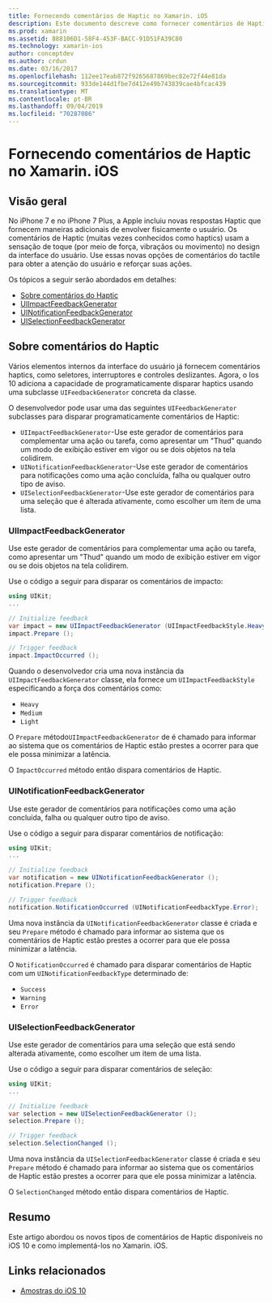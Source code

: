 ```yaml
---
title: Fornecendo comentários de Haptic no Xamarin. iOS
description: Este documento descreve como fornecer comentários de Haptic em um aplicativo Xamarin. iOS. Ele discute UIImpactFeedbackGenerator, UINotificationFeedbackGenerator e UISelectionFeedbackGenerator.
ms.prod: xamarin
ms.assetid: 888106D1-58F4-453F-BACC-91D51FA39C80
ms.technology: xamarin-ios
author: conceptdev
ms.author: crdun
ms.date: 03/16/2017
ms.openlocfilehash: 112ee17eab872f9265687869bec82e72f44e81da
ms.sourcegitcommit: 933de144d1fbe7d412e49b743839cae4bfcac439
ms.translationtype: MT
ms.contentlocale: pt-BR
ms.lasthandoff: 09/04/2019
ms.locfileid: "70287086"
---
```

# <a name="providing-haptic-feedback-in-xamarinios"></a>Fornecendo comentários de Haptic no Xamarin. iOS

<a name="Overview" />

## <a name="overview"></a>Visão geral

No iPhone 7 e no iPhone 7 Plus, a Apple incluiu novas respostas Haptic que fornecem maneiras adicionais de envolver fisicamente o usuário. Os comentários de Haptic (muitas vezes conhecidos como haptics) usam a sensação de toque (por meio de força, vibraçãos ou movimento) no design da interface do usuário. Use essas novas opções de comentários do tactile para obter a atenção do usuário e reforçar suas ações.

Os tópicos a seguir serão abordados em detalhes:

- [Sobre comentários do Haptic](#About-Haptic-Feedback)
- [UIImpactFeedbackGenerator](#UIImpactFeedbackGenerator)
- [UINotificationFeedbackGenerator](#UINotificationFeedbackGenerator)
- [UISelectionFeedbackGenerator](#UISelectionFeedbackGenerator)

<a name="About-Haptic-Feedback" />

## <a name="about-haptic-feedback"></a>Sobre comentários do Haptic

Vários elementos internos da interface do usuário já fornecem comentários haptics, como seletores, interruptores e controles deslizantes. Agora, o Ios 10 adiciona a capacidade de programaticamente disparar haptics usando uma subclasse `UIFeedbackGenerator` concreta da classe.

O desenvolvedor pode usar uma das seguintes `UIFeedbackGenerator` subclasses para disparar programaticamente comentários de Haptic:

- `UIImpactFeedbackGenerator`-Use este gerador de comentários para complementar uma ação ou tarefa, como apresentar um "Thud" quando um modo de exibição estiver em vigor ou se dois objetos na tela colidirem.
- `UINotificationFeedbackGenerator`-Use este gerador de comentários para notificações como uma ação concluída, falha ou qualquer outro tipo de aviso.
- `UISelectionFeedbackGenerator`-Use este gerador de comentários para uma seleção que é alterada ativamente, como escolher um item de uma lista.

<a name="UIImpactFeedbackGenerator" />

### <a name="uiimpactfeedbackgenerator"></a>UIImpactFeedbackGenerator

Use este gerador de comentários para complementar uma ação ou tarefa, como apresentar um "Thud" quando um modo de exibição estiver em vigor ou se dois objetos na tela colidirem.

Use o código a seguir para disparar os comentários de impacto:

```csharp
using UIKit;
...

// Initialize feedback
var impact = new UIImpactFeedbackGenerator (UIImpactFeedbackStyle.Heavy);
impact.Prepare ();

// Trigger feedback
impact.ImpactOccurred ();
```

Quando o desenvolvedor cria uma nova instância da `UIImpactFeedbackGenerator` classe, ela fornece um `UIImpactFeedbackStyle` especificando a força dos comentários como:

- `Heavy`
- `Medium`
- `Light`

O `Prepare` método`UIImpactFeedbackGenerator` de é chamado para informar ao sistema que os comentários de Haptic estão prestes a ocorrer para que ele possa minimizar a latência.

O `ImpactOccurred` método então dispara comentários de Haptic.

<a name="UINotificationFeedbackGenerator" />

### <a name="uinotificationfeedbackgenerator"></a>UINotificationFeedbackGenerator

Use este gerador de comentários para notificações como uma ação concluída, falha ou qualquer outro tipo de aviso.

Use o código a seguir para disparar comentários de notificação:

```csharp
using UIKit;
...

// Initialize feedback
var notification = new UINotificationFeedbackGenerator ();
notification.Prepare ();

// Trigger feedback
notification.NotificationOccurred (UINotificationFeedbackType.Error);
```

Uma nova instância da `UINotificationFeedbackGenerator` classe é criada e seu `Prepare` método é chamado para informar ao sistema que os comentários de Haptic estão prestes a ocorrer para que ele possa minimizar a latência.

O `NotificationOccurred` é chamado para disparar comentários de Haptic com um `UINotificationFeedbackType` determinado de:

- `Success`
- `Warning`
- `Error`

<a name="UISelectionFeedbackGenerator" />

### <a name="uiselectionfeedbackgenerator"></a>UISelectionFeedbackGenerator

Use este gerador de comentários para uma seleção que está sendo alterada ativamente, como escolher um item de uma lista.

Use o código a seguir para disparar comentários de seleção:

```csharp
using UIKit;
...

// Initialize feedback
var selection = new UISelectionFeedbackGenerator ();
selection.Prepare ();

// Trigger feedback
selection.SelectionChanged ();
```

Uma nova instância da `UISelectionFeedbackGenerator` classe é criada e seu `Prepare` método é chamado para informar ao sistema que os comentários de Haptic estão prestes a ocorrer para que ele possa minimizar a latência.

O `SelectionChanged` método então dispara comentários de Haptic.

## <a name="summary"></a>Resumo

Este artigo abordou os novos tipos de comentários de Haptic disponíveis no iOS 10 e como implementá-los no Xamarin. iOS.

## <a name="related-links"></a>Links relacionados

- [Amostras do iOS 10](https://docs.microsoft.com/samples/browse/?products=xamarin&term=Xamarin.iOS+iOS10)
